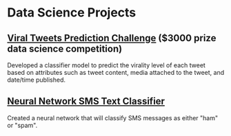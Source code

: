 # Data Science Projects

## [Viral Tweets Prediction Challenge](https://github.com/shpatrickguo/bitgrit/tree/main/Viral%20Tweets%20Prediction%20Challenge) ($3000 prize data science competition)
Developed a classifier model to predict the virality level of each tweet based on attributes such as tweet content, media attached to the tweet, and date/time published.

## [Neural Network SMS Text Classifier](https://github.com/shpatrickguo/datascience-projects/tree/main/Neural%20Network%20SMS%20Text%20Classifier)
Created a neural network that will classify SMS messages as either "ham" or "spam".